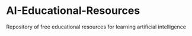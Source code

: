 # AI-Educational-Resources
Repository of free educational resources for learning artificial intelligence
